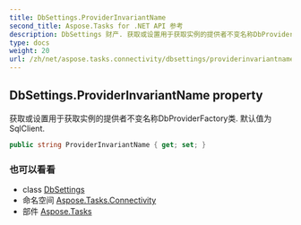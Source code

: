 ```yaml
---
title: DbSettings.ProviderInvariantName
second_title: Aspose.Tasks for .NET API 参考
description: DbSettings 财产. 获取或设置用于获取实例的提供者不变名称DbProviderFactory类. 默认值为SqlClient.
type: docs
weight: 20
url: /zh/net/aspose.tasks.connectivity/dbsettings/providerinvariantname/
---
```

## DbSettings.ProviderInvariantName property

获取或设置用于获取实例的提供者不变名称DbProviderFactory类. 默认值为SqlClient.

```csharp
public string ProviderInvariantName { get; set; }
```

### 也可以看看

* class [DbSettings](../)
* 命名空间 [Aspose.Tasks.Connectivity](../../dbsettings/)
* 部件 [Aspose.Tasks](../../../)


